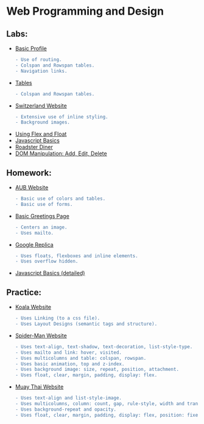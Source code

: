 # Web Programming and Design

## Labs: 
 * [Basic Profile](https://github.com/aya-nashawati/Web-Programming-and-Design/tree/master/LABS/Lab1)
    ```diff
    - Use of routing.
    - Colspan and Rowspan tables.
    - Navigation links.
    ```
  - [Tables](https://github.com/aya-nashawati/Web-Programming-and-Design/tree/master/LABS/Lab2/Tables)
    ```diff
    - Colspan and Rowspan tables.
    ```
  - [Switzerland Website](https://github.com/aya-nashawati/Web-Programming-and-Design/tree/master/LABS/Lab2/Switzerland)
    ```diff
    - Extensive use of inline styling.
    - Background images.
    ```
   - [Using Flex and Float](https://github.com/aya-nashawati/Web-Programming-and-Design/tree/master/LABS/Lab3)
   - [Javascript Basics](https://github.com/aya-nashawati/Web-Programming-and-Design/tree/master/LABS/Lab4)
   - [Roadster Diner](https://github.com/aya-nashawati/Web-Programming-and-Design/tree/master/LABS/Lab5)
   - [DOM Manipulation: Add, Edit, Delete](https://github.com/aya-nashawati/Web-Programming-and-Design/tree/master/LABS/Lab6)


## Homework:
  - [AUB Website](https://github.com/aya-nashawati/Web-Programming-and-Design/tree/master/HOMEWORK/Homework1/p2.html)
    ```diff
    - Basic use of colors and tables.
    - Basic use of forms.
    ```
  - [Basic Greetings Page](https://github.com/aya-nashawati/Web-Programming-and-Design/blob/master/HOMEWORK/Homework1/p1.html)
    ```diff
    - Centers an image.
    - Uses mailto.
    ```
  - [Google Replica](https://github.com/aya-nashawati/Web-Programming-and-Design/tree/master/HOMEWORK/Homework2/Google)
    ```diff
    - Uses floats, flexboxes and inline elements.
    - Uses overflow hidden.
    ```
  - [Javascript Basics (detailed)](https://github.com/aya-nashawati/Web-Programming-and-Design/tree/master/HOMEWORK/Homework3)

## Practice:
  - [Koala Website](https://github.com/aya-nashawati/Web-Programming-and-Design/tree/master/PRACTICE/Koala%20Website)
    ```diff
    - Uses Linking (to a css file).
    - Uses Layout Designs (semantic tags and structure).
    ```
 - [Spider-Man Website](https://github.com/aya-nashawati/Web-Programming-and-Design/tree/master/PRACTICE/Spider-Man%20Website)
    ```diff
    - Uses text-align, text-shadow, text-decoration, list-style-type.
    - Uses mailto and link: hover, visited.
    - Uses multicolumns and table: colspan, rowspan.
    - Uses basic animation, top and z-index.
    - Uses background image: size, repeat, position, attachment.
    - Uses float, clear, margin, padding, display: flex.
    ```
 - [Muay Thai Website](https://github.com/aya-nashawati/Web-Programming-and-Design/tree/master/PRACTICE/Muay%20Thai%20Website)
    ```diff
    - Uses text-align and list-style-image.
    - Uses multicolumns, column: count, gap, rule-style, width and transform: rotatem.
    - Uses background-repeat and opacity.
    - Uses float, clear, margin, padding, display: flex, position: fixed.
    ```
